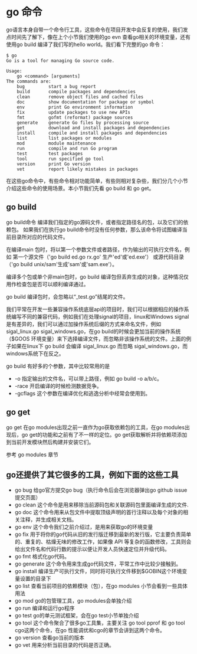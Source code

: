 # go 命令

go语言本身自带一个命令行工具，这些命令在项目开发中会反复的使用，我们发点时间先了解下，像在上个小节我们使用的go evn 查看go相关的环境变量，还有使用go build 编译了我们写的hello world。我们看下完整的go 命令：

```
$ go
Go is a tool for managing Go source code.

Usage:
	go <command> [arguments]
The commands are:
	bug         start a bug report
	build       compile packages and dependencies
	clean       remove object files and cached files
	doc         show documentation for package or symbol
	env         print Go environment information
	fix         update packages to use new APIs
	fmt         gofmt (reformat) package sources
	generate    generate Go files by processing source
	get         download and install packages and dependencies
	install     compile and install packages and dependencies
	list        list packages or modules
	mod         module maintenance
	run         compile and run Go program
	test        test packages
	tool        run specified go tool
	version     print Go version
	vet         report likely mistakes in packages
```


在这些go命令中，有些命令相对功能简单，有些则相对复杂些，我们分几个小节介绍这些命令的使用场景。本小节我们先看 go build 和 go get。

## go build


go build命令 编译我们指定的go源码文件，或者指定路径名的包，以及它们的依赖包。
如果我们在执行go build命令时没有任何参数，那么该命令将试图编译当前目录所对应的代码文件。

在编译main 包时，将以第一个参数文件或者路径，作为输出的可执行文件名，例如
第一个源文件（'go build ed.go rx.go' 生产'ed'或'ed.exe'）
或源代码目录（'go build unix/sam'生成'sam'或'sam.exe'）。

编译多个包或单个非main包时，go build 编译包但丢弃生成的对象，这种情况仅用作检查包是否可以顺利编译通过。

go build 编译包时，会忽略以“_test.go”结尾的文件。

我们平常在开发一些兼容操作系统底层api的项目时，我们可以根据相应的操作系统编写不同的兼容代码，例如我们在处理signal的项目，linux和Windows signal是有差异的，我们可以通过加操作系统后缀的方式来命名文件，例如sigal_linux.go sigal_windows.go，在go build的时候会更加当前的操作系统（$GOOS 环境变量）来下选择编译文件，而忽略非该操作系统的文件。上面的例子如果在linux下 go build 会编译 sigal_linux.go  而忽略 sigal_windows.go，而windows系统下在反之。

go build 有好多的个参数，其中比较常用的是 

- -o 指定输出的文件名，可以带上路径，例如 go build -o a/b/c。
- -race 开启编译的时候检测数据竞争。
- -gcflags 这个参数在编译优化和逃逸分析中经常会使用到。



## go get

go get 在go modules出现之前一直作为go获取依赖包的工具，在go modules出现后，go get的功能和之前有了不一样的定位。go get获取解析并将依赖项添加到当前开发模块然后构建并安装它们。

参考 go modules 章节

## go还提供了其它很多的工具，例如下面的这些工具

- go bug 给go官方提交go bug（执行命令后会在浏览器弹出go github issue提交页面）
- go clean 这个命令是用来移除当前源码包和关联源码包里面编译生成的文件.
- go doc  这个命令用来从包文件中提取顶级声明的首行注释以及每个对象的相关注释，并生成相关文档。
- go env 这个命令我们之前介绍过，是用来获取go的环境变量
- go fix 用于将你的go代码从旧的发行版迁移到最新的发行版，它主要负责简单的、重复的、枯燥无味的修改工作，如果像 API 等复杂的函数修改，工具则会给出文件名和代码行数的提示以便让开发人员快速定位并升级代码。
- go fmt 格式化go代码。
- go generate 这个命令用来生成go代码文件，平常工作中比较少接触到。
- go install 编译生产可执行文件，同时将可执行文件移到$GOBIN这个环境变量设置的目录下
- go list 查看当前项目的依赖模块（包），在go modules 小节会看到一些具体用法
- go mod go的包管理工具，go modules会单独介绍
- go run 编译和运行go程序
- go test go的单元测试框架，会在go test小节单独介绍
- go tool 这个命令聚合了很多go工具集，主要关注 go tool pprof 和 go tool cgo这两个命令，在go 性能调优和cgo的章节会讲到这两个命令。
- go version 查看go当前的版本
- go vet 用来分析当前目录的代码是否正确。
